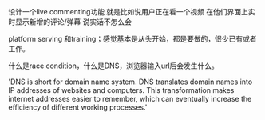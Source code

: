设计一个live commenting功能 就是比如‍‍‌‌‌‍‌‍‍‍‍‌‌‍‍‍‌说用户正在看一个视频 在他们界面上实时显示新增的评论/弹幕 说实话不怎么会

platform serving 和training；感觉基本是从头开始，都是要做的，很少已有或者工作。


什么是race condition，什么是DNS，浏览器输入url后会发生什么。

 'DNS is short for domain name system. DNS translates domain names into IP addresses of websites and computers. This transformation makes internet addresses easier to remember, which can eventually increase the efficiency of different working processes.'